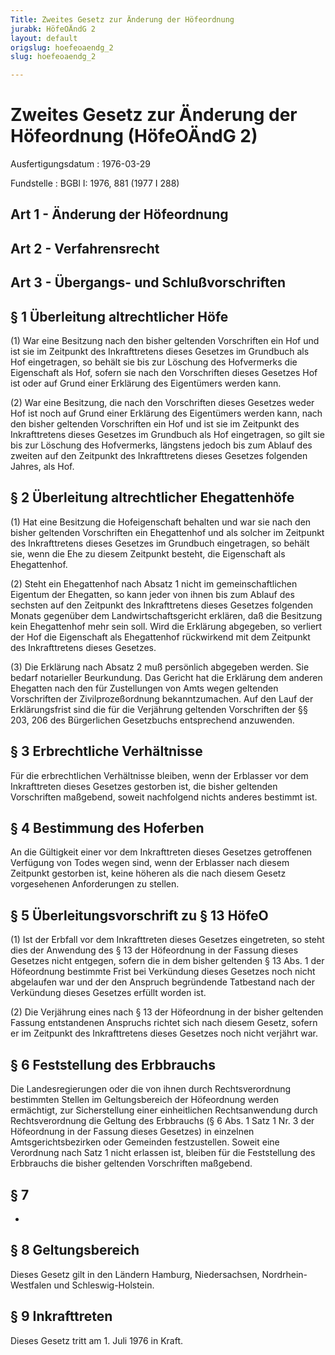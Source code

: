 ```yaml
---
Title: Zweites Gesetz zur Änderung der Höfeordnung
jurabk: HöfeOÄndG 2
layout: default
origslug: hoefeoaendg_2
slug: hoefeoaendg_2

---
```


# Zweites Gesetz zur Änderung der Höfeordnung (HöfeOÄndG 2)

Ausfertigungsdatum
:   1976-03-29

Fundstelle
:   BGBl I: 1976, 881 (1977 I 288)



## Art 1 - Änderung der Höfeordnung



## Art 2 - Verfahrensrecht



## Art 3 - Übergangs- und Schlußvorschriften



## § 1 Überleitung altrechtlicher Höfe

(1) War eine Besitzung nach den bisher geltenden Vorschriften ein Hof
und ist sie im Zeitpunkt des Inkrafttretens dieses Gesetzes im
Grundbuch als Hof eingetragen, so behält sie bis zur Löschung des
Hofvermerks die Eigenschaft als Hof, sofern sie nach den Vorschriften
dieses Gesetzes Hof ist oder auf Grund einer Erklärung des Eigentümers
werden kann.

(2) War eine Besitzung, die nach den Vorschriften dieses Gesetzes
weder Hof ist noch auf Grund einer Erklärung des Eigentümers werden
kann, nach den bisher geltenden Vorschriften ein Hof und ist sie im
Zeitpunkt des Inkrafttretens dieses Gesetzes im Grundbuch als Hof
eingetragen, so gilt sie bis zur Löschung des Hofvermerks, längstens
jedoch bis zum Ablauf des zweiten auf den Zeitpunkt des Inkrafttretens
dieses Gesetzes folgenden Jahres, als Hof.


## § 2 Überleitung altrechtlicher Ehegattenhöfe

(1) Hat eine Besitzung die Hofeigenschaft behalten und war sie nach
den bisher geltenden Vorschriften ein Ehegattenhof und als solcher im
Zeitpunkt des Inkrafttretens dieses Gesetzes im Grundbuch eingetragen,
so behält sie, wenn die Ehe zu diesem Zeitpunkt besteht, die
Eigenschaft als Ehegattenhof.

(2) Steht ein Ehegattenhof nach Absatz 1 nicht im gemeinschaftlichen
Eigentum der Ehegatten, so kann jeder von ihnen bis zum Ablauf des
sechsten auf den Zeitpunkt des Inkrafttretens dieses Gesetzes
folgenden Monats gegenüber dem Landwirtschaftsgericht erklären, daß
die Besitzung kein Ehegattenhof mehr sein soll. Wird die Erklärung
abgegeben, so verliert der Hof die Eigenschaft als Ehegattenhof
rückwirkend mit dem Zeitpunkt des Inkrafttretens dieses Gesetzes.

(3) Die Erklärung nach Absatz 2 muß persönlich abgegeben werden. Sie
bedarf notarieller Beurkundung. Das Gericht hat die Erklärung dem
anderen Ehegatten nach den für Zustellungen von Amts wegen geltenden
Vorschriften der Zivilprozeßordnung bekanntzumachen. Auf den Lauf der
Erklärungsfrist sind die für die Verjährung geltenden Vorschriften der
§§ 203, 206 des Bürgerlichen Gesetzbuchs entsprechend anzuwenden.


## § 3 Erbrechtliche Verhältnisse

Für die erbrechtlichen Verhältnisse bleiben, wenn der Erblasser vor
dem Inkrafttreten dieses Gesetzes gestorben ist, die bisher geltenden
Vorschriften maßgebend, soweit nachfolgend nichts anderes bestimmt
ist.


## § 4 Bestimmung des Hoferben

An die Gültigkeit einer vor dem Inkrafttreten dieses Gesetzes
getroffenen Verfügung von Todes wegen sind, wenn der Erblasser nach
diesem Zeitpunkt gestorben ist, keine höheren als die nach diesem
Gesetz vorgesehenen Anforderungen zu stellen.


## § 5 Überleitungsvorschrift zu § 13 HöfeO

(1) Ist der Erbfall vor dem Inkrafttreten dieses Gesetzes eingetreten,
so steht dies der Anwendung des § 13 der Höfeordnung in der Fassung
dieses Gesetzes nicht entgegen, sofern die in dem bisher geltenden §
13 Abs. 1 der Höfeordnung bestimmte Frist bei Verkündung dieses
Gesetzes noch nicht abgelaufen war und der den Anspruch begründende
Tatbestand nach der Verkündung dieses Gesetzes erfüllt worden ist.

(2) Die Verjährung eines nach § 13 der Höfeordnung in der bisher
geltenden Fassung entstandenen Anspruchs richtet sich nach diesem
Gesetz, sofern er im Zeitpunkt des Inkrafttretens dieses Gesetzes noch
nicht verjährt war.


## § 6 Feststellung des Erbbrauchs

Die Landesregierungen oder die von ihnen durch Rechtsverordnung
bestimmten Stellen im Geltungsbereich der Höfeordnung werden
ermächtigt, zur Sicherstellung einer einheitlichen Rechtsanwendung
durch Rechtsverordnung die Geltung des Erbbrauchs (§ 6 Abs. 1 Satz 1
Nr. 3 der Höfeordnung in der Fassung dieses Gesetzes) in einzelnen
Amtsgerichtsbezirken oder Gemeinden festzustellen. Soweit eine
Verordnung nach Satz 1 nicht erlassen ist, bleiben für die
Feststellung des Erbbrauchs die bisher geltenden Vorschriften
maßgebend.


## § 7

-


## § 8 Geltungsbereich

Dieses Gesetz gilt in den Ländern Hamburg, Niedersachsen, Nordrhein-
Westfalen und Schleswig-Holstein.


## § 9 Inkrafttreten

Dieses Gesetz tritt am 1. Juli 1976 in Kraft.

